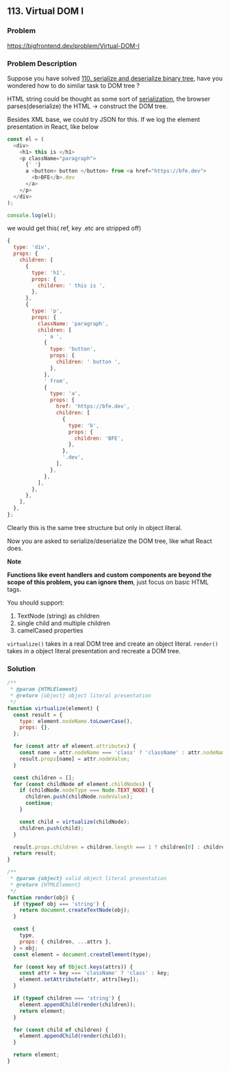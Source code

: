## 113. Virtual DOM I

### Problem

https://bigfrontend.dev/problem/Virtual-DOM-I

### Problem Description

Suppose you have solved [110. serialize and deserialize binary tree](https://bigfrontend.dev/problem/serialize-and-deserialize-binary-tree), have you wondered how to do similar task to DOM tree ?

HTML string could be thought as some sort of [serialization](https://en.wikipedia.org/wiki/Serialization), the browser parses(deserialize) the HTML → construct the DOM tree.

Besides XML base, we could try JSON for this. If we log the element presentation in React, like below

```js
const el = (
  <div>
    <h1> this is </h1>
    <p className="paragraph">
      {' '}
      a <button> button </button> from <a href="https://bfe.dev">
        <b>BFE</b>.dev
      </a>
    </p>
  </div>
);

console.log(el);
```

we would get this( ref, key .etc are stripped off)

```js
{
  type: 'div',
  props: {
    children: [
      {
        type: 'h1',
        props: {
          children: ' this is ',
        },
      },
      {
        type: 'p',
        props: {
          className: 'paragraph',
          children: [
            ' a ',
            {
              type: 'button',
              props: {
                children: ' button ',
              },
            },
            ' from',
            {
              type: 'a',
              props: {
                href: 'https://bfe.dev',
                children: [
                  {
                    type: 'b',
                    props: {
                      children: 'BFE',
                    },
                  },
                  '.dev',
                ],
              },
            },
          ],
        },
      },
    ],
  },
};
```

Clearly this is the same tree structure but only in object literal.

Now you are asked to serialize/deserialize the DOM tree, like what React does.

**Note**

**Functions like event handlers and custom components are beyond the scope of this problem, you can ignore them**, just focus on basic HTML tags.

You should support:

1. TextNode (string) as children
2. single child and multiple children
3. camelCased properties

`virtualize()` takes in a real DOM tree and create an object literal. `render()` takes in a object literal presentation and recreate a DOM tree.

### Solution

```js
/**
 * @param {HTMLElement}
 * @return {object} object literal presentation
 */
function virtualize(element) {
  const result = {
    type: element.nodeName.toLowerCase(),
    props: {},
  };

  for (const attr of element.attributes) {
    const name = attr.nodeName === 'class' ? 'className' : attr.nodeName;
    result.props[name] = attr.nodeValue;
  }

  const children = [];
  for (const childNode of element.childNodes) {
    if (childNode.nodeType === Node.TEXT_NODE) {
      children.push(childNode.nodeValue);
      continue;
    }

    const child = virtualize(childNode);
    children.push(child);
  }

  result.props.children = children.length === 1 ? children[0] : children;
  return result;
}

/**
 * @param {object} valid object literal presentation
 * @return {HTMLElement}
 */
function render(obj) {
  if (typeof obj === 'string') {
    return document.createTextNode(obj);
  }

  const {
    type,
    props: { children, ...attrs },
  } = obj;
  const element = document.createElement(type);

  for (const key of Object.keys(attrs)) {
    const attr = key === 'className' ? 'class' : key;
    element.setAttribute(attr, attrs[key]);
  }

  if (typeof children === 'string') {
    element.appendChild(render(children));
    return element;
  }

  for (const child of children) {
    element.appendChild(render(child));
  }

  return element;
}
```
